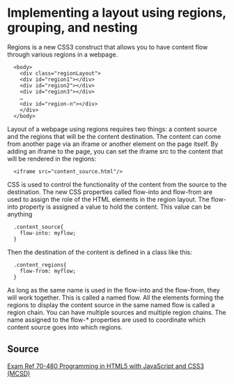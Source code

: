 # Implementing a layout using regions, grouping, and nesting

Regions is a new CSS3 construct that allows you to have content flow through various regions in a webpage.

```
  <body>
    <div class="regionLayout">
    <div id="region1"></div>
    <div id="region2"></div>
    <div id="region3"></div>
    …
    <div id="region-n"></div>
    </div>
  </body>
```

Layout of a webpage using regions requires two things: a content source and the regions that will be the content destination. The content can
come from another page via an iframe or another element on the page itself.
By adding an iframe to the page, you can set the iframe src to the content that will be rendered in the regions:

```
  <iframe src="content_source.html"/>
```

CSS is used to control the functionality of the content from the source to the destination. The new CSS properties called flow-into and flow-from are used to assign the role
of the HTML elements in the region layout. The flow-into property is assigned a value to hold the content. This value can be anything

```
  .content_source{
    flow-into: myflow;
  }
```

Then the destination of the content is defined in a class like this:

```
  .content_regions{
    flow-from: myflow;
  }
```

As long as the same name is used in the flow-into and the flow-from, they will work together.
This is called a named flow. All the elements forming the regions to display the content source in the same named flow is called a region chain. You can have multiple sources and multiple region chains. The name assigned to the flow-* properties are used to coordinate which content source goes into which regions.

## Source

[Exam Ref 70-480 Programming in HTML5 with JavaScript and CSS3 (MCSD)](https://www.microsoft.com/en-us/p/exam-ref-70-480-programming-in-html5-with-javascript-and-css3-mcsd/fgqpf3h0qll7?activetab=pivot%3aoverviewtab)
